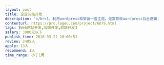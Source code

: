 ```yaml
---                
layout: post       
title: 企业网站开发           
description: '</br>1、利用wordpress框架做一套主题，无需修改wordpress后台逻辑；</br>2、主题和一般企业官网相同，首页、新闻列表页、新闻详情页、联系我们等；</br>3、时间紧张，希望有实力的选手报名，开发周期一周内；</br>'     
contenturl: https://pro.lagou.com/project/6879.html      
tags: [Web网站开发,后端开发,前端开发]            
salary: 3000元以下          
publish_time: 2018-03-22 10:00:51         
review: 2405人                   
apply: 13人                   
recommend: 1人                   
time_range: 小于1周              
---                 
```

